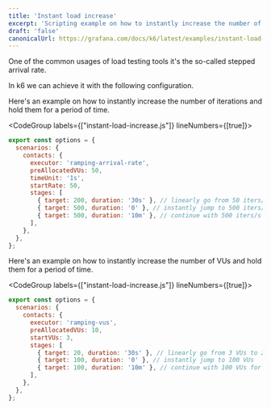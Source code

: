 ```yaml
---
title: 'Instant load increase'
excerpt: 'Scripting example on how to instantly increase the number of VUs or iterations and hold them for a period of time'
draft: 'false'
canonicalUrl: https://grafana.com/docs/k6/latest/examples/instant-load-increase/
---
```


One of the common usages of load testing tools it's the so-called stepped arrival rate.

In k6 we can achieve it with the following configuration.

Here's an example on how to instantly increase the number of iterations and hold them for a period of time.

<CodeGroup labels={["instant-load-increase.js"]} lineNumbers={[true]}>

```javascript
export const options = {
  scenarios: {
    contacts: {
      executor: 'ramping-arrival-rate',
      preAllocatedVUs: 50,
      timeUnit: '1s',
      startRate: 50,
      stages: [
        { target: 200, duration: '30s' }, // linearly go from 50 iters/s to 200 iters/s for 30s
        { target: 500, duration: '0' }, // instantly jump to 500 iters/s
        { target: 500, duration: '10m' }, // continue with 500 iters/s for 10 minutes
      ],
    },
  },
};
```

</CodeGroup>


Here's an example on how to instantly increase the number of VUs and hold them for a period of time.

<CodeGroup labels={["instant-load-increase.js"]} lineNumbers={[true]}>

```javascript
export const options = {
  scenarios: {
    contacts: {
      executor: 'ramping-vus',
      preAllocatedVUs: 10,
      startVUs: 3,
      stages: [
        { target: 20, duration: '30s' }, // linearly go from 3 VUs to 20 VUs for 30s
        { target: 100, duration: '0' }, // instantly jump to 100 VUs
        { target: 100, duration: '10m' }, // continue with 100 VUs for 10 minutes
      ],
    },
  },
};
```

</CodeGroup>
